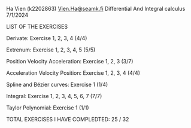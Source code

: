 Ha Vien (k2202863)
Vien.Ha@seamk.fi
Differential And Integral calculus
7/1/2024

LIST OF THE EXERCISES

Derivate: Exercise 1, 2, 3, 4 (4/4)


Extrenum: Exercise 1, 2, 3, 4, 5 (5/5)

Position Velocity Acceleration: Exercise 1, 2, 3 (3/7)

Acceleration Velocity Position: Exercise 1, 2, 3, 4 (4/4)

Spline and Bézier curves: Exercise 1 (1/4)

Integral: Exercise 1, 2, 3, 4, 5, 6, 7 (7/7)

Taylor Polynomial: Exercise 1 (1/1)

TOTAL EXERCISES I HAVE COMPLEDTED: 25 / 32
